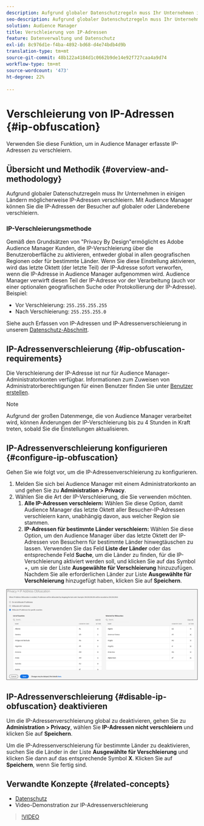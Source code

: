 ```yaml
---
description: Aufgrund globaler Datenschutzregeln muss Ihr Unternehmen in einigen Ländern möglicherweise IP-Adressen verschleiern. Mit Audience Manager können Sie die IP-Adressen der Besucher auf globaler oder Länderebene verschleiern.
seo-description: Aufgrund globaler Datenschutzregeln muss Ihr Unternehmen in einigen Ländern möglicherweise IP-Adressen verschleiern. Mit Audience Manager können Sie die IP-Adressen der Besucher auf globaler oder Länderebene verschleiern.
solution: Audience Manager
title: Verschleierung von IP-Adressen
feature: Datenverwaltung und Datenschutz
exl-id: 8c976d1e-f4ba-4892-bd68-d4e74bdb4d9b
translation-type: tm+mt
source-git-commit: 48b122a4184d1c0662b9de14e92f727caa4a9d74
workflow-type: tm+mt
source-wordcount: '473'
ht-degree: 22%

---
```


# Verschleierung von IP-Adressen {#ip-obfuscation}

Verwenden Sie diese Funktion, um in Audience Manager erfasste IP-Adressen zu verschleiern.

## Übersicht und Methodik {#overview-and-methodology}

Aufgrund globaler Datenschutzregeln muss Ihr Unternehmen in einigen Ländern möglicherweise IP-Adressen verschleiern. Mit Audience Manager können Sie die IP-Adressen der Besucher auf globaler oder Länderebene verschleiern.

### IP-Verschleierungsmethode

Gemäß den Grundsätzen von &quot;Privacy By Design&quot;ermöglicht es Adobe Audience Manager Kunden, die IP-Verschleierung über die Benutzeroberfläche zu aktivieren, entweder global in allen geografischen Regionen oder für bestimmte Länder. Wenn Sie diese Einstellung aktivieren, wird das letzte Oktett (der letzte Teil) der IP-Adresse sofort verworfen, wenn die IP-Adresse in Audience Manager aufgenommen wird. Audience Manager verwirft diesen Teil der IP-Adresse vor der Verarbeitung (auch vor einer optionalen geografischen Suche oder Protokollierung der IP-Adresse). Beispiel:

* Vor Verschleierung: `255.255.255.255`
* Nach Verschleierung: `255.255.255.0`

Siehe auch Erfassen von IP-Adressen und IP-Adressenverschleierung in unserem [Datenschutz-Abschnitt](/help/using/overview/data-security-and-privacy/data-privacy.md).

## IP-Adressenverschleierung {#ip-obfuscation-requirements}

Die Verschleierung der IP-Adresse ist nur für Audience Manager-Administratorkonten verfügbar. Informationen zum Zuweisen von Administratorberechtigungen für einen Benutzer finden Sie unter [Benutzer erstellen](/help/using/features/administration/administration-overview.md#create-users).

>[!NOTE]
>
> Aufgrund der großen Datenmenge, die von Audience Manager verarbeitet wird, können Änderungen der IP-Verschleierung bis zu 4 Stunden in Kraft treten, sobald Sie die Einstellungen aktualisieren.

## IP-Adressenverschleierung konfigurieren {#configure-ip-obfuscation}

Gehen Sie wie folgt vor, um die IP-Adressenverschleierung zu konfigurieren.

1. Melden Sie sich bei Audience Manager mit einem Administratorkonto an und gehen Sie zu **Administration > Privacy**.
2. Wählen Sie die Art der IP-Verschleierung, die Sie verwenden möchten.
   1. **Alle IP-Adressen verschleiern:** Wählen Sie diese Option, damit Audience Manager das letzte Oktett aller Besucher-IP-Adressen verschleiern kann, unabhängig davon, aus welcher Region sie stammen.
   2. **IP-Adressen für bestimmte Länder verschleiern:** Wählen Sie diese Option, um den Audience Manager über das letzte Oktett der IP-Adressen von Besuchern für bestimmte Länder hinwegtäuschen zu lassen. Verwenden Sie das Feld **Liste der Länder** oder das entsprechende Feld **Suche**, um die Länder zu finden, für die IP-Verschleierung aktiviert werden soll, und klicken Sie auf das Symbol +, um sie der Liste **Ausgewählte für Verschleierung** hinzuzufügen. Nachdem Sie alle erforderlichen Länder zur Liste **Ausgewählte für Verschleierung** hinzugefügt haben, klicken Sie auf **Speichern**.

![](assets/ip-obfuscation.png)

## IP-Adressenverschleierung {#disable-ip-obfuscation} deaktivieren

Um die IP-Adressenverschleierung global zu deaktivieren, gehen Sie zu **Administration > Privacy**, wählen Sie **IP-Adressen nicht verschleiern** und klicken Sie auf **Speichern**.

Um die IP-Adressenverschleierung für bestimmte Länder zu deaktivieren, suchen Sie die Länder in der Liste **Ausgewählte für Verschleierung** und klicken Sie dann auf das entsprechende Symbol **X**. Klicken Sie auf **Speichern**, wenn Sie fertig sind.

## Verwandte Konzepte {#related-concepts}

* [Datenschutz](/help/using/overview/data-security-and-privacy/data-privacy.md)
* Video-Demonstration zur IP-Adressenverschleierung
>[!VIDEO](https://video.tv.adobe.com/v/27218/)
